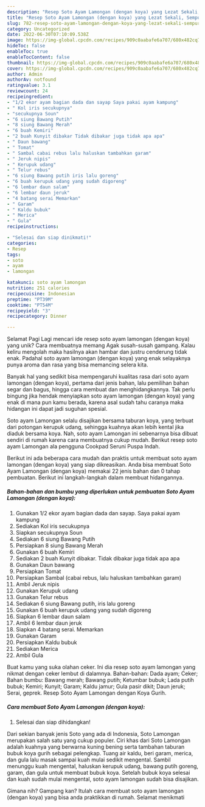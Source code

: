 ```yaml
---
description: "Resep Soto Ayam Lamongan (dengan koya) yang Lezat Sekali, Sempurna"
title: "Resep Soto Ayam Lamongan (dengan koya) yang Lezat Sekali, Sempurna"
slug: 782-resep-soto-ayam-lamongan-dengan-koya-yang-lezat-sekali-sempurna
category: Uncategorized
date: 2022-06-30T07:10:09.538Z
image: https://img-global.cpcdn.com/recipes/909c0aabafe6a707/680x482cq70/soto-ayam-lamongan-dengan-koya-foto-resep-utama.jpg
hideToc: false
enableToc: true
enableTocContent: false
thumbnail: https://img-global.cpcdn.com/recipes/909c0aabafe6a707/680x482cq70/soto-ayam-lamongan-dengan-koya-foto-resep-utama.jpg
cover: https://img-global.cpcdn.com/recipes/909c0aabafe6a707/680x482cq70/soto-ayam-lamongan-dengan-koya-foto-resep-utama.jpg
author: Admin
authorAv: notfound
ratingvalue: 3.1
reviewcount: 24
recipeingredient:
- "1/2 ekor ayam bagian dada dan sayap Saya pakai ayam kampung"
- " Kol iris secukupnya"
- "secukupnya Soun"
- "6 siung Bawang Putih"
- "8 siung Bawang Merah"
- "6 buah Kemiri"
- "2 buah Kunyit dibakar Tidak dibakar juga tidak apa apa"
- " Daun bawang"
- " Tomat"
- " Sambal cabai rebus lalu haluskan tambahkan garam"
- " Jeruk nipis"
- " Kerupuk udang"
- " Telur rebus"
- "6 siung Bawang putih iris lalu goreng"
- "6 buah kerupuk udang yang sudah digoreng"
- "6 lembar daun salam"
- "6 lembar daun jeruk"
- "4 batang serai Memarkan"
- " Garam"
- " Kaldu bubuk"
- " Merica"
- " Gula"
recipeinstructions:

- "Selesai dan siap dinikmati!"
categories:
- Resep
tags:
- soto
- ayam
- lamongan

katakunci: soto ayam lamongan 
nutrition: 251 calories
recipecuisine: Indonesian
preptime: "PT39M"
cooktime: "PT54M"
recipeyield: "3"
recipecategory: Dinner

---
```



Selamat Pagi Lagi mencari ide resep soto ayam lamongan (dengan koya) yang unik? Cara membuatnya memang Agak susah-susah gampang. Kalau keliru mengolah maka hasilnya akan hambar dan justru cenderung tidak enak. Padahal soto ayam lamongan (dengan koya) yang enak selayaknya punya aroma dan rasa yang bisa memancing selera kita.


Banyak hal yang sedikit bisa mempengaruhi kualitas rasa dari soto ayam lamongan (dengan koya), pertama dari jenis bahan, lalu pemilihan bahan segar dan bagus, hingga cara membuat dan menghidangkannya. Tak perlu bingung jika hendak menyiapkan soto ayam lamongan (dengan koya) yang enak di mana pun kamu berada, karena asal sudah tahu caranya maka hidangan ini dapat jadi suguhan spesial.

Soto ayam Lamongan selalu disajikan bersama taburan koya, yang terbuat dari potongan kerupuk udang, sehingga kuahnya akan lebih kental jika diaduk bersama koya. Nah, soto ayam Lamongan ini sebenarnya bisa dibuat sendiri di rumah karena cara membuatnya cukup mudah. Berikut resep soto ayam Lamongan ala pengguna Cookpad Seruni Puspa Indah.


Berikut ini ada beberapa cara mudah dan praktis untuk membuat soto ayam lamongan (dengan koya) yang siap dikreasikan. Anda bisa membuat Soto Ayam Lamongan (dengan koya) memakai 22 jenis bahan dan 0 tahap pembuatan. Berikut ini langkah-langkah dalam membuat hidangannya.

<!--inarticleads1-->

##### Bahan-bahan dan bumbu yang diperlukan untuk pembuatan Soto Ayam Lamongan (dengan koya):

1. Gunakan 1/2 ekor ayam bagian dada dan sayap. Saya pakai ayam kampung
1. Sediakan  Kol iris secukupnya
1. Siapkan secukupnya Soun
1. Sediakan 6 siung Bawang Putih
1. Persiapkan 8 siung Bawang Merah
1. Gunakan 6 buah Kemiri
1. Sediakan 2 buah Kunyit dibakar. Tidak dibakar juga tidak apa apa
1. Gunakan  Daun bawang
1. Persiapkan  Tomat
1. Persiapkan  Sambal (cabai rebus, lalu haluskan tambahkan garam)
1. Ambil  Jeruk nipis
1. Gunakan  Kerupuk udang
1. Gunakan  Telur rebus
1. Sediakan 6 siung Bawang putih, iris lalu goreng
1. Gunakan 6 buah kerupuk udang yang sudah digoreng
1. Siapkan 6 lembar daun salam
1. Ambil 6 lembar daun jeruk
1. Siapkan 4 batang serai. Memarkan
1. Gunakan  Garam
1. Persiapkan  Kaldu bubuk
1. Sediakan  Merica
1. Ambil  Gula


Buat kamu yang suka olahan ceker. Ini dia resep soto ayam lamongan yang nikmat dengan ceker lembut di dalamnya. Bahan-bahan: Dada ayam; Ceker; Bahan bumbu: Bawang merah; Bawang putih; Ketumbar bubuk; Lada putih bubuk; Kemiri; Kunyit; Garam; Kaldu jamur; Gula pasir dikit; Daun jeruk; Serai, geprek. Resep Soto Ayam Lamongan dengan Koya Gurih. 

<!--inarticleads2-->

##### Cara membuat Soto Ayam Lamongan (dengan koya):


1. Selesai dan siap dihidangkan!

Dari sekian banyak jenis Soto yang ada di Indonesia, Soto Lamongan merupakan salah satu yang cukup populer. Ciri khas dari Soto Lamongan adalah kuahnya yang berwarna kuning bening serta tambahan taburan bubuk koya gurih sebagai pelengkap. Tuang air kaldu, beri garam, merica, dan gula lalu masak sampai kuah mulai sedikit mengental. Sambil menunggu kuah mengental, haluskan kerupuk udang, bawang putih goreng, garam, dan gula untuk membuat bubuk koya. Setelah bubuk koya selesai dan kuah sudah mulai mengental, soto ayam lamongan sudah bisa disajikan. 

Gimana nih? Gampang kan? Itulah cara membuat soto ayam lamongan (dengan koya) yang bisa anda praktikkan di rumah. Selamat menikmati

